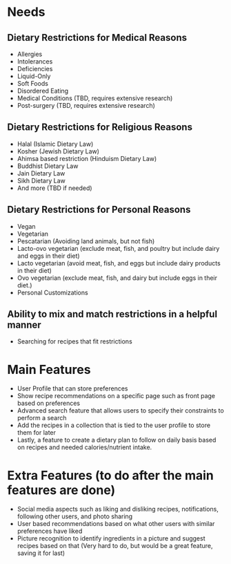 # Needs

## Dietary Restrictions for Medical Reasons
- Allergies
- Intolerances
- Deficiencies
- Liquid-Only
- Soft Foods
- Disordered Eating
- Medical Conditions (TBD, requires extensive research)
- Post-surgery (TBD, requires extensive research)

## Dietary Restrictions for Religious Reasons
- Halal (Islamic Dietary Law)
- Kosher (Jewish Dietary Law)
- Ahimsa based restriction (Hinduism Dietary Law)
- Buddhist Dietary Law
- Jain Dietary Law
- Sikh Dietary Law
- And more (TBD if needed)

## Dietary Restrictions for Personal Reasons
- Vegan
- Vegetarian
- Pescatarian (Avoiding land animals, but not fish)
- Lacto-ovo vegetarian (exclude meat, fish, and poultry but include dairy and eggs in their diet)
- Lacto vegetarian (avoid meat, fish, and eggs but include dairy products in their diet)
- Ovo vegetarian (exclude meat, fish, and dairy but include eggs in their diet.)
- Personal Customizations

## Ability to mix and match restrictions in a helpful manner
- Searching for recipes that fit restrictions

# Main Features
- User Profile that can store preferences 
- Show recipe recommendations on a specific page such as front page based on preferences
- Advanced search feature that allows users to specify their constraints to perform a search
- Add the recipes in a collection that is tied to the user profile to store them for later
- Lastly, a feature to create a dietary plan to follow on daily basis based on recipes and needed calories/nutrient intake.

# Extra Features (to do after the main features are done)
- Social media aspects such as liking and disliking recipes, notifications, following other users, and photo sharing
- User based recommendations based on what other users with similar preferences have liked
- Picture recognition to identify ingredients in a picture and suggest recipes based on that (Very hard to do, but would be a great feature, saving it for last)